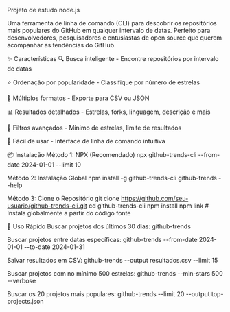 Projeto de estudo node.js

Uma ferramenta de linha de comando (CLI) para descobrir os repositórios mais populares do GitHub em qualquer intervalo de datas. Perfeito para desenvolvedores, pesquisadores e entusiastas de open source que querem acompanhar as tendências do GitHub.

✨ Características
🔍 Busca inteligente - Encontre repositórios por intervalo de datas

⭐ Ordenação por popularidade - Classifique por número de estrelas

💾 Múltiplos formatos - Exporte para CSV ou JSON

📊 Resultados detalhados - Estrelas, forks, linguagem, descrição e mais

🎯 Filtros avançados - Mínimo de estrelas, limite de resultados

🔧 Fácil de usar - Interface de linha de comando intuitiva

📦 Instalação
Método 1: NPX (Recomendado)
npx github-trends-cli --from-date 2024-01-01 --limit 10

Método 2: Instalação Global
npm install -g github-trends-cli
github-trends --help

Método 3: Clone o Repositório
git clone https://github.com/seu-usuario/github-trends-cli.git
cd github-trends-cli
npm install
npm link  # Instala globalmente a partir do código fonte

🚀 Uso Rápido
Buscar projetos dos últimos 30 dias:
github-trends

Buscar projetos entre datas específicas:
github-trends --from-date 2024-01-01 --to-date 2024-01-31

Salvar resultados em CSV:
github-trends --output resultados.csv --limit 15

Buscar projetos com no mínimo 500 estrelas:
github-trends --min-stars 500 --verbose

Buscar os 20 projetos mais populares:
github-trends --limit 20 --output top-projects.json
